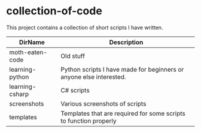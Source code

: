 # collection-of-code
This project contains a collection of short scripts I have written. 

DirName      | Description
------------- | -------------  
moth-eaten-code | Old stuff
learning-python | Python scripts I have made for beginners or anyone else interested.
learning-csharp | C# scripts  
screenshots | Various screenshots of scripts  
templates | Templates that are required for some scripts to function properly  
 






